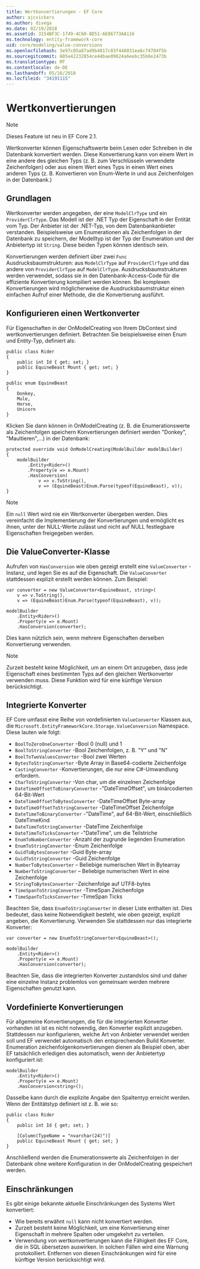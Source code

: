 ```yaml
---
title: Wertkonvertierungen - EF Core
author: ajcvickers
ms.author: divega
ms.date: 02/19/2018
ms.assetid: 3154BF3C-1749-4C60-8D51-AE86773AA116
ms.technology: entity-framework-core
uid: core/modeling/value-conversions
ms.openlocfilehash: 3e97c05a87ad9b4817c03f446031ea6c74704f5b
ms.sourcegitcommit: 605e42232854ce44bae09624a6eebc35b8e2473b
ms.translationtype: MT
ms.contentlocale: de-DE
ms.lasthandoff: 05/16/2018
ms.locfileid: "34191115"
---
```

# <a name="value-conversions"></a>Wertkonvertierungen

> [!NOTE]  
> Dieses Feature ist neu in EF Core 2.1.

Wertkonverter können Eigenschaftswerte beim Lesen oder Schreiben in die Datenbank konvertiert werden. Diese Konvertierung kann von einem Wert in eine andere des gleichen Typs (z. B. zum Verschlüsseln verwendete Zeichenfolgen) oder aus einem Wert eines Typs in einen Wert eines anderen Typs (z. B. Konvertieren von Enum-Werte in und aus Zeichenfolgen in der Datenbank.)

## <a name="fundamentals"></a>Grundlagen

Wertkonverter werden angegeben, der eine `ModelClrType` und ein `ProviderClrType`. Das Modell ist der .NET Typ der Eigenschaft in der Entität vom Typ. Der Anbieter ist der .NET-Typ, von dem Datenbankanbieter verstanden. Beispielsweise um Enumerationen als Zeichenfolgen in der Datenbank zu speichern, der Modelltyp ist der Typ der Enumeration und der Anbietertyp ist `String`. Diese beiden Typen können identisch sein.

Konvertierungen werden definiert über zwei `Func` Ausdrucksbaumstrukturen: aus `ModelClrType` auf `ProviderClrType` und das andere von `ProviderClrType` auf `ModelClrType`. Ausdrucksbaumstrukturen werden verwendet, sodass sie in den Datenbank-Access-Code für die effiziente Konvertierung kompiliert werden können. Bei komplexen Konvertierungen wird möglicherweise die Ausdrucksbaumstruktur einen einfachen Aufruf einer Methode, die die Konvertierung ausführt.

## <a name="configuring-a-value-converter"></a>Konfigurieren einen Wertkonverter

Für Eigenschaften in der OnModelCreating von Ihrem DbContext sind wertkonvertierungen definiert. Betrachten Sie beispielsweise einen Enum und Entity-Typ, definiert als:
```Csharp
public class Rider
{
    public int Id { get; set; }
    public EquineBeast Mount { get; set; }
}

public enum EquineBeast
{
    Donkey,
    Mule,
    Horse,
    Unicorn
}
```
Klicken Sie dann können in OnModelCreating (z. B. die Enumerationswerte als Zeichenfolgen speichern Konvertierungen definiert werden "Donkey", "Maultieren",...) in der Datenbank:
```Csharp
protected override void OnModelCreating(ModelBuilder modelBuilder)
{
    modelBuilder
        .Entity<Rider>()
        .Property(e => e.Mount)
        .HasConversion(
            v => v.ToString(),
            v => (EquineBeast)Enum.Parse(typeof(EquineBeast), v));
}
```
> [!NOTE]  
> Ein `null` Wert wird nie ein Wertkonverter übergeben werden. Dies vereinfacht die Implementierung der Konvertierungen und ermöglicht es ihnen, unter der NULL-Werte zulässt und nicht auf NULL festlegbare Eigenschaften freigegeben werden.

## <a name="the-valueconverter-class"></a>Die ValueConverter-Klasse

Aufrufen von `HasConversion` wie oben gezeigt erstellt eine `ValueConverter` -Instanz, und legen Sie es auf die Eigenschaft. Die `ValueConverter` stattdessen explizit erstellt werden können. Zum Beispiel:
```Csharp
var converter = new ValueConverter<EquineBeast, string>(
    v => v.ToString(),
    v => (EquineBeast)Enum.Parse(typeof(EquineBeast), v));

modelBuilder
    .Entity<Rider>()
    .Property(e => e.Mount)
    .HasConversion(converter);
```
Dies kann nützlich sein, wenn mehrere Eigenschaften derselben Konvertierung verwenden.

> [!NOTE]  
> Zurzeit besteht keine Möglichkeit, um an einem Ort anzugeben, dass jede Eigenschaft eines bestimmten Typs auf den gleichen Wertkonverter verwenden muss. Diese Funktion wird für eine künftige Version berücksichtigt.

## <a name="built-in-converters"></a>Integrierte Konverter

EF Core umfasst eine Reihe von vordefinierten `ValueConverter` Klassen aus, die `Microsoft.EntityFrameworkCore.Storage.ValueConversion` Namespace. Diese lauten wie folgt:
* `BoolToZeroOneConverter` -Bool 0 (null) und 1
* `BoolToStringConverter` -Bool Zeichenfolgen, z. B. "Y" und "N"
* `BoolToTwoValuesConverter` -Bool zwei Werten
* `BytesToStringConverter` -Byte Array in Base64-codierte Zeichenfolge
* `CastingConverter` -Konvertierungen, die nur eine C#-Umwandlung erfordern.
* `CharToStringConverter` -Von char, um die einzelnen Zeichenfolge
* `DateTimeOffsetToBinaryConverter` -"DateTimeOffset", um binärcodierten 64-Bit-Wert
* `DateTimeOffsetToBytesConverter` -DateTimeOffset Byte-array
* `DateTimeOffsetToStringConverter` -DateTimeOffset Zeichenfolge
* `DateTimeToBinaryConverter` -"DateTime", auf 64-Bit-Wert, einschließlich DateTimeKind
* `DateTimeToStringConverter` -DateTime Zeichenfolge
* `DateTimeToTicksConverter` -"DateTime", um die Teilstriche
* `EnumToNumberConverter` -Anzahl der zugrunde liegenden Enumeration
* `EnumToStringConverter` -Enum Zeichenfolge
* `GuidToBytesConverter` -Guid Byte-array
* `GuidToStringConverter` -Guid Zeichenfolge
* `NumberToBytesConverter` – Beliebige numerischen Wert in Bytearray
* `NumberToStringConverter` – Beliebige numerischen Wert in eine Zeichenfolge
* `StringToBytesConverter` -Zeichenfolge auf UTF8-bytes
* `TimeSpanToStringConverter` -TimeSpan Zeichenfolge
* `TimeSpanToTicksConverter` -TimeSpan Ticks

Beachten Sie, dass `EnumToStringConverter` in dieser Liste enthalten ist. Dies bedeutet, dass keine Notwendigkeit besteht, wie oben gezeigt, explizit angeben, die Konvertierung. Verwenden Sie stattdessen nur das integrierte Konverter:
```Csharp
var converter = new EnumToStringConverter<EquineBeast>();

modelBuilder
    .Entity<Rider>()
    .Property(e => e.Mount)
    .HasConversion(converter);
```
Beachten Sie, dass die integrierten Konverter zustandslos sind und daher eine einzelne Instanz problemlos von gemeinsam werden mehrere Eigenschaften genutzt kann.

## <a name="pre-defined-conversions"></a>Vordefinierte Konvertierungen

Für allgemeine Konvertierungen, die für die integrierten Konverter vorhanden ist ist es nicht notwendig, den Konverter explizit anzugeben. Stattdessen nur konfigurieren, welche Art von Anbieter verwendet werden soll und EF verwendet automatisch den entsprechenden Build Konverter. Enumeration zeichenfolgenkonvertierungen dienen als Beispiel oben, aber EF tatsächlich erledigen dies automatisch, wenn der Anbietertyp konfiguriert ist:
```Csharp
modelBuilder
    .Entity<Rider>()
    .Property(e => e.Mount)
    .HasConversion<string>();
```
Dasselbe kann durch die explizite Angabe den Spaltentyp erreicht werden. Wenn der Entitätstyp definiert ist z. B. wie so:
```Csharp
public class Rider
{
    public int Id { get; set; }

    [Column(TypeName = "nvarchar(24)")]
    public EquineBeast Mount { get; set; }
}
```
Anschließend werden die Enumerationswerte als Zeichenfolgen in der Datenbank ohne weitere Konfiguration in der OnModelCreating gespeichert werden.

## <a name="limitations"></a>Einschränkungen

Es gibt einige bekannte aktuelle Einschränkungen des Systems Wert konvertiert:
* Wie bereits erwähnt `null` kann nicht konvertiert werden.
* Zurzeit besteht keine Möglichkeit, um eine Konvertierung einer Eigenschaft in mehrere Spalten oder umgekehrt zu verteilen.
* Verwendung von wertkonvertierungen kann die Fähigkeit des EF Core, die in SQL übersetzen auswirken. In solchen Fällen wird eine Warnung protokolliert.
Entfernen von diesen Einschränkungen wird für eine künftige Version berücksichtigt wird.
